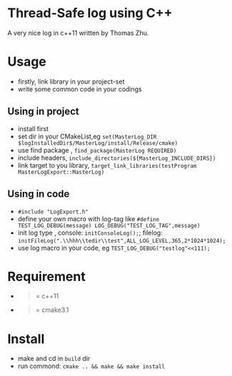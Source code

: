 # Thread-Safe log using C++
A very nice log in c++11 written by Thomas Zhu.

# Usage
* firstly, link library in your project-set
* write some common code in your codings

## Using in project
* install first
* set dir in your CMakeList,eg `set(MasterLog_DIR $logInstalledDir$/MasterLog/install/Release/cmake) `
* use find package , `find_package(MasterLog REQUIRED)`
* include headers, `include_directories(${MasterLog_INCLUDE_DIRS})`
* link target to you library, `target_link_libraries(testProgram MasterLogExport::MasterLog)`

## Using in code
* `#include "LogExport.h"`
* define your own macro with log-tag like `#define TEST_LOG_DEBUG(message) LOG_DEBUG("TEST_LOG_TAG",message)`
* init log type , console: `initConsoleLog();`; filelog: `initFileLog(".\\hhh\\tedir\\test",ALL_LOG_LEVEL,365,2*1024*1024);`
* use log macro in your code, eg `TEST_LOG_DEBUG("testlog"<<111);`

# Requirement
* >= c++11
* >= cmake3.1

# Install
* make and cd in `build` dir
* run commond: `cmake .. && make && make install`

